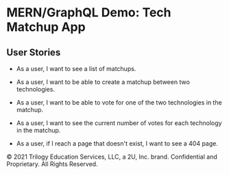 # MERN/GraphQL Demo: Tech Matchup App

## User Stories

* As a user, I want to see a list of matchups.

* As a user, I want to be able to create a matchup between two technologies.

* As a user, I want to be able to vote for one of the two technologies in the matchup.

* As a user, I want to see the current number of votes for each technology in the matchup.

* As a user, if I reach a page that doesn't exist, I want to see a 404 page.


© 2021 Trilogy Education Services, LLC, a 2U, Inc. brand. Confidential and Proprietary. All Rights Reserved.